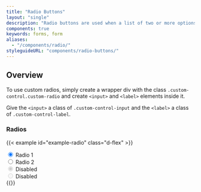 ```yaml
---
title: "Radio Buttons"
layout: "single"
description: "Radio buttons are used when a list of two or more options are mutually exclusive, meaning the user must select only one option."
components: true
keywords: forms, form
aliases:
  - "/components/radio/"
styleguideURL: "components/radio-buttons/"
---
```


## Overview

To use custom radios, simply create a wrapper div with the class `.custom-control.custom-radio` and create `<input>` and `<label>` elements inside it.

Give the `<input>` a class of `.custom-control-input` and the `<label>` a class of `.custom-control-label`.

### Radios

<!-- prettier-ignore-start -->

{{< example id="example-radio" class="d-flex" >}}

<div class="form-group">
  <div class="custom-control custom-radio">
    <input type="radio" checked="" class="custom-control-input" id="exampleRadio" name="exampleRadio" value="customEx">
    <label class="custom-control-label" for="exampleRadio">Radio 1</label>
  </div>
  <div class="custom-control custom-radio">
    <input type="radio" class="custom-control-input" id="exampleRadio2" name="exampleRadio">
    <label class="custom-control-label" for="exampleRadio2">Radio 2</label>
  </div>
</div>
<div class="form-group ml-3">
  <div class="custom-control custom-radio">
    <input type="radio" disabled="" checked="" class="custom-control-input" id="exampleRadio3" name="exampleRadio2">
    <label class="custom-control-label" for="exampleRadio3">Disabled</label>
  </div>
  <div class="custom-control custom-radio">
    <input type="radio" disabled="" class="custom-control-input" id="exampleRadio4" name="exampleRadio2">
    <label class="custom-control-label" for="exampleRadio4">Disabled</label>
  </div>
</div>
{{</ example >}}
<!-- prettier-ignore-end -->
